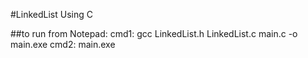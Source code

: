 #LinkedList Using C

##to run from Notepad:
cmd1: gcc LinkedList.h LinkedList.c main.c -o main.exe
cmd2: main.exe